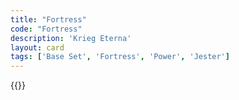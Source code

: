 ```yaml
---
title: "Fortress"
code: "Fortress"
description: 'Krieg Eterna'
layout: card
tags: ['Base Set', 'Fortress', 'Power', 'Jester']
---
```

{{<card-detail-page title="Fortress" artwork="The Fortress of Königstein by Bernardo Bellotto (1758)" />}}